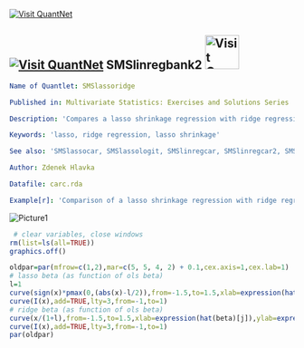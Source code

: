 

[<img src="https://github.com/QuantLet/Styleguide-and-Validation-procedure/blob/master/pictures/banner.png" alt="Visit QuantNet">](http://quantlet.de/index.php?p=info)

## [<img src="https://github.com/QuantLet/Styleguide-and-Validation-procedure/blob/master/pictures/qloqo.png" alt="Visit QuantNet">](http://quantlet.de/) **SMSlinregbank2** [<img src="https://github.com/QuantLet/Styleguide-and-Validation-procedure/blob/master/pictures/QN2.png" width="60" alt="Visit QuantNet 2.0">](http://quantlet.de/d3/ia)


```yaml
Name of Quantlet: SMSlassoridge

Published in: Multivariate Statistics: Exercises and Solutions Series 

Description: 'Compares a lasso shrinkage regression with ridge regression'

Keywords: 'lasso, ridge regression, lasso shrinkage'

See also: 'SMSlassocar, SMSlassologit, SMSlinregcar, SMSlinregcar2, SMSlogitbankrupt'

Author: Zdenek Hlavka

Datafile: carc.rda

Example[r]: 'Comparison of a lasso shrinkage regression with ridge regression'

```


![Picture1]( SMSlassoridge.png)


```R
 # clear variables, close windows
rm(list=ls(all=TRUE))
graphics.off()

oldpar=par(mfrow=c(1,2),mar=c(5, 5, 4, 2) + 0.1,cex.axis=1,cex.lab=1)
# lasso beta (as function of ols beta)
l=1
curve(sign(x)*pmax(0,(abs(x)-l/2)),from=-1.5,to=1.5,xlab=expression(hat(beta)[j]),ylab=expression(paste(hat(beta)[j],atop(scriptstyle(lasso), phantom(0)), (1))),main="lasso shrinkage",ylim=c(-1,1),xlim=c(-1.5,1.5))
curve(I(x),add=TRUE,lty=3,from=-1,to=1)
# ridge beta (as function of ols beta)
curve(x/(1+l),from=-1.5,to=1.5,xlab=expression(hat(beta)[j]),ylab=expression(paste(hat(beta)[j],atop(scriptstyle(ridge), phantom(0)), (1))),main="ridge regression",ylim=c(-1,1),xlim=c(-1.5,1.5))
curve(I(x),add=TRUE,lty=3,from=-1,to=1)
par(oldpar)

```
